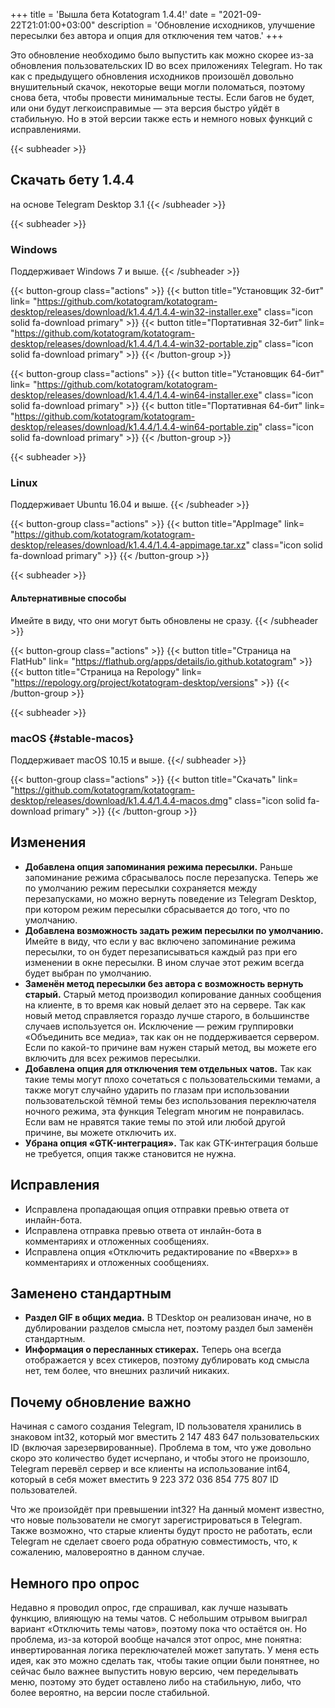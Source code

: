 +++
title = 'Вышла бета Kotatogram 1.4.4!'
date = "2021-09-22T21:01:00+03:00"
description = 'Обновление исходников, улучшение пересылки без автора и опция для отключения тем чатов.'
+++

Это обновление необходимо было выпустить как можно скорее из-за обновления пользовательских ID во всех приложениях Telegram. Но так как с предыдущего обновления исходников произошёл довольно внушительный скачок, некоторые вещи могли поломаться, поэтому снова бета, чтобы провести минимальные тесты. Если багов не будет, или они будут легкоисправимые — эта версия быстро уйдёт в стабильную. Но в этой версии также есть и немного новых функций с исправлениями.

{{< subheader >}}
## Скачать бету 1.4.4
на основе Telegram Desktop 3.1
{{< /subheader >}}

{{< subheader >}}
### Windows
Поддерживает Windows 7 и выше. 
{{< /subheader >}}

{{< button-group class="actions" >}}
    {{< button title="Установщик 32-бит" link= "https://github.com/kotatogram/kotatogram-desktop/releases/download/k1.4.4/1.4.4-win32-installer.exe" class="icon solid fa-download primary" >}}
    {{< button title="Портативная 32-бит" link= "https://github.com/kotatogram/kotatogram-desktop/releases/download/k1.4.4/1.4.4-win32-portable.zip" class="icon solid fa-download primary" >}}
{{< /button-group >}}

{{< button-group class="actions" >}}
    {{< button title="Установщик 64-бит" link= "https://github.com/kotatogram/kotatogram-desktop/releases/download/k1.4.4/1.4.4-win64-installer.exe" class="icon solid fa-download primary" >}}
    {{< button title="Портативная 64-бит" link= "https://github.com/kotatogram/kotatogram-desktop/releases/download/k1.4.4/1.4.4-win64-portable.zip" class="icon solid fa-download primary" >}}
{{< /button-group >}}

{{< subheader >}}
### Linux
Поддерживает Ubuntu 16.04 и выше.
{{< /subheader >}}

{{< button-group class="actions" >}}
    {{< button title="AppImage" link= "https://github.com/kotatogram/kotatogram-desktop/releases/download/k1.4.4/1.4.4-appimage.tar.xz" class="icon solid fa-download primary" >}}
{{< /button-group >}}

{{< subheader >}}
#### Альтернативные способы
Имейте в виду, что они могут быть обновлены не сразу.
{{< /subheader >}}

{{< button-group class="actions" >}}
    {{< button title="Страница на FlatHub" link= "https://flathub.org/apps/details/io.github.kotatogram" >}}
    {{< button title="Страница на Repology" link= "https://repology.org/project/kotatogram-desktop/versions" >}}
{{< /button-group >}}

{{< subheader >}}
### macOS {#stable-macos}
Поддерживает macOS 10.15 и выше.
{{</ subheader >}}

{{< button-group class="actions" >}}
    {{< button title="Скачать" link= "https://github.com/kotatogram/kotatogram-desktop/releases/download/k1.4.4/1.4.4-macos.dmg" class="icon solid fa-download primary" >}}
{{< /button-group >}}

## Изменения

* **Добавлена опция запоминания режима пересылки.** Раньше запоминание режима сбрасывалось после перезапуска. Теперь же по умолчанию режим пересылки сохраняется между перезапусками, но можно вернуть поведение из Telegram Desktop, при котором режим пересылки сбрасывается до того, что по умолчанию.
* **Добавлена возможность задать режим пересылки по умолчанию.** Имейте в виду, что если у вас включено запоминание режима пересылки, то он будет перезаписываться каждый раз при его изменении в окне пересылки. В ином случае этот режим всегда будет выбран по умолчанию.
* **Заменён метод пересылки без автора с возможность вернуть старый.** Старый метод производил копирование данных сообщения на клиенте, в то время как новый делает это на сервере. Так как новый метод справляется гораздо лучше старого, в большинстве случаев используется он. Исключение — режим группировки «Объединить все медиа», так как он не поддерживается сервером. Если по какой-то причине вам нужен старый метод, вы можете его включить для всех режимов пересылки.
* **Добавлена опция для отключения тем отдельных чатов.** Так как такие темы могут плохо сочетаться с пользовательскими темами, а также могут случайно ударить по глазам при использовании пользовательской тёмной темы без использования переключателя ночного режима, эта функция Telegram многим не понравилась. Если вам не нравятся такие темы по этой или любой другой причине, вы можете отключить их.
* **Убрана опция «GTK-интеграция».** Так как GTK-интеграция больше не требуется, опция также становится не нужна.

## Исправления

* Исправлена пропадающая опция отправки превью ответа от инлайн-бота.
* Исправлена отправка превью ответа от инлайн-бота в комментариях и отложенных сообщениях.
* Исправлена опция «Отключить редактирование по «Вверх»» в комментариях и отложенных сообщениях.

## Заменено стандартным

* **Раздел GIF в общих медиа.** В TDesktop он реализован иначе, но в дублировании разделов смысла нет, поэтому раздел был заменён стандартным.
* **Информация о пересланных стикерах.** Теперь она всегда отображается у всех стикеров, поэтому дублировать код смысла нет, тем более, что внешних различий никаких.

## Почему обновление важно

Начиная с самого создания Telegram, ID пользователя хранились в знаковом int32, который мог вместить 2 147 483 647 пользовательских ID (включая зарезервированные). Проблема в том, что уже довольно скоро это количество будет исчерпано, и чтобы этого не произошло, Telegram перевёл сервер и все клиенты на использование int64, который в себя может вместить 9 223 372 036 854 775 807 ID пользователей.

Что же произойдёт при превышении int32? На данный момент известно, что новые пользователи не смогут зарегистрироваться в Telegram. Также возможно, что старые клиенты будут просто не работать, если Telegram не сделает своего рода обратную совместимость, что, к сожалению, маловероятно в данном случае.

## Немного про опрос

Недавно я проводил опрос, где спрашивал, как лучше называть функцию, влияющую на темы чатов. С небольшим отрывом выиграл вариант «Отключить темы чатов», поэтому пока что остаётся он. Но проблема, из-за которой вообще начался этот опрос, мне понятна: инвертированная логика переключателей может запутать. У меня есть идея, как это можно сделать так, чтобы такие опции были понятнее, но сейчас было важнее выпустить новую версию, чем переделывать меню, поэтому это будет оставлено либо на стабильную, либо, что более вероятно, на версии после стабильной.
